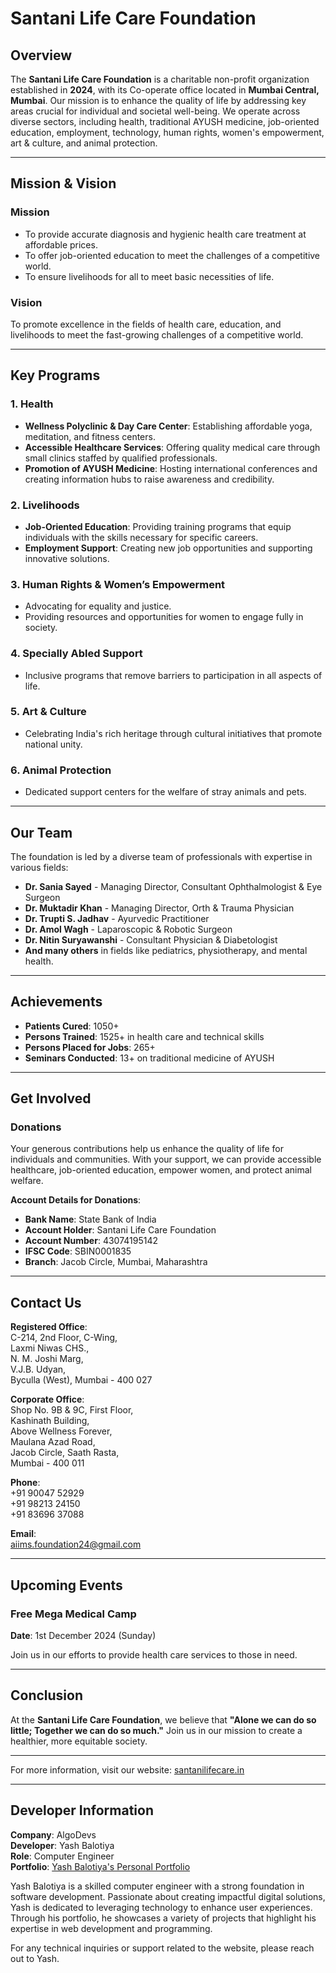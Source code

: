 # Santani Life Care Foundation

## Overview

The **Santani Life Care Foundation** is a charitable non-profit organization established in **2024**, with its Co-operate office located in **Mumbai Central, Mumbai**. Our mission is to enhance the quality of life by addressing key areas crucial for individual and societal well-being. We operate across diverse sectors, including health, traditional AYUSH medicine, job-oriented education, employment, technology, human rights, women's empowerment, art & culture, and animal protection.

---

## Mission & Vision

### Mission
- To provide accurate diagnosis and hygienic health care treatment at affordable prices.
- To offer job-oriented education to meet the challenges of a competitive world.
- To ensure livelihoods for all to meet basic necessities of life.

### Vision
To promote excellence in the fields of health care, education, and livelihoods to meet the fast-growing challenges of a competitive world.

---

## Key Programs

### 1. Health
- **Wellness Polyclinic & Day Care Center**: Establishing affordable yoga, meditation, and fitness centers.
- **Accessible Healthcare Services**: Offering quality medical care through small clinics staffed by qualified professionals.
- **Promotion of AYUSH Medicine**: Hosting international conferences and creating information hubs to raise awareness and credibility.

### 2. Livelihoods
- **Job-Oriented Education**: Providing training programs that equip individuals with the skills necessary for specific careers.
- **Employment Support**: Creating new job opportunities and supporting innovative solutions.

### 3. Human Rights & Women’s Empowerment
- Advocating for equality and justice.
- Providing resources and opportunities for women to engage fully in society.

### 4. Specially Abled Support
- Inclusive programs that remove barriers to participation in all aspects of life.

### 5. Art & Culture
- Celebrating India's rich heritage through cultural initiatives that promote national unity.

### 6. Animal Protection
- Dedicated support centers for the welfare of stray animals and pets.

---

## Our Team

The foundation is led by a diverse team of professionals with expertise in various fields:

- **Dr. Sania Sayed** - Managing Director, Consultant Ophthalmologist & Eye Surgeon
- **Dr. Muktadir Khan** - Managing Director, Orth & Trauma Physician
- **Dr. Trupti S. Jadhav** - Ayurvedic Practitioner
- **Dr. Amol Wagh** - Laparoscopic & Robotic Surgeon
- **Dr. Nitin Suryawanshi** - Consultant Physician & Diabetologist
- **And many others** in fields like pediatrics, physiotherapy, and mental health.

---

## Achievements

- **Patients Cured**: 1050+
- **Persons Trained**: 1525+ in health care and technical skills
- **Persons Placed for Jobs**: 265+
- **Seminars Conducted**: 13+ on traditional medicine of AYUSH

---

## Get Involved

### Donations
Your generous contributions help us enhance the quality of life for individuals and communities. With your support, we can provide accessible healthcare, job-oriented education, empower women, and protect animal welfare. 

**Account Details for Donations**:
- **Bank Name**: State Bank of India
- **Account Holder**: Santani Life Care Foundation
- **Account Number**: 43074195142
- **IFSC Code**: SBIN0001835
- **Branch**: Jacob Circle, Mumbai, Maharashtra

---

## Contact Us

**Registered Office**:  
C-214, 2nd Floor, C-Wing,  
Laxmi Niwas CHS.,  
N. M. Joshi Marg,  
V.J.B. Udyan,  
Byculla (West), Mumbai - 400 027  

**Corporate Office**:  
Shop No. 9B & 9C, First Floor,  
Kashinath Building,  
Above Wellness Forever,  
Maulana Azad Road,  
Jacob Circle, Saath Rasta,  
Mumbai - 400 011  

**Phone**:  
+91 90047 52929  
+91 98213 24150  
+91 83696 37088  

**Email**:  
aiims.foundation24@gmail.com  

---

## Upcoming Events

### Free Mega Medical Camp
**Date**: 1st December 2024 (Sunday)

Join us in our efforts to provide health care services to those in need.

---

## Conclusion

At the **Santani Life Care Foundation**, we believe that **"Alone we can do so little; Together we can do so much."** Join us in our mission to create a healthier, more equitable society.

---

For more information, visit our website: [santanilifecare.in](http://santanilifecare.in)

---

## Developer Information

**Company**: AlgoDevs  
**Developer**: Yash Balotiya  
**Role**: Computer Engineer  
**Portfolio**: [Yash Balotiya's Personal Portfolio](https://balotiyash.github.io/Personal-Portfolio/)

Yash Balotiya is a skilled computer engineer with a strong foundation in software development. Passionate about creating impactful digital solutions, Yash is dedicated to leveraging technology to enhance user experiences. Through his portfolio, he showcases a variety of projects that highlight his expertise in web development and programming.

For any technical inquiries or support related to the website, please reach out to Yash.